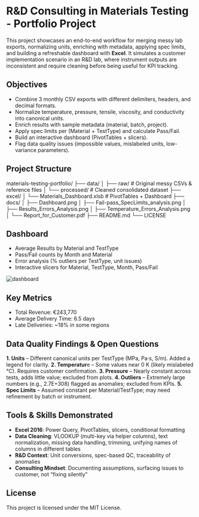 # R&D Consulting in Materials Testing - Portfolio Project

This project showcases an end-to-end workflow for merging messy lab exports, normalizing units, enriching with metadata, applying spec limits, and building a refreshable dashboard with **Excel**.
It simulates a customer implementation scenario in an R&D lab, where instrument outputs are inconsistent and require cleaning before being useful for KPI tracking.

## Objectives

- Combine 3 monthly CSV exports with different delimiters, headers, and decimal formats.
- Normalize temperature, pressure, tensile, viscosity, and conductivity into canonical units.
- Enrich results with sample metadata (material, batch, project).
- Apply spec limits per (Material + TestType) and calculate Pass/Fail.
- Build an interactive dashboard (PivotTables + slicers).
- Flag data quality issues (impossible values, mislabeled units, low-variance parameters).

## Project Structure

materials-testing-portfolio/
├── data/
│   ├── raw/        # Original messy CSVs & reference files
│   └── processed/  # Cleaned consolidated dataset
├── excel/
│   └── Materials_Dashboard.xlsb   # PivotTables + Dashboard
├── docs/
│   ├── Dashboard.png
│   ├── Fail-pass_SpecLimits_analysis.png
│   ├── Results_Errors_Analysis.png
│   ├── Temperature_Errors_Analysis.png
│   └── Report_for_Customer.pdf
├── README.md
└── LICENSE

## Dashboard

- Average Results by Material and TestType
- Pass/Fail counts by Month and Material
- Error analysis (% outliers per TestType, unit issues)
- Interactive slicers for Material, TestType, Month, Pass/Fail

![dashboard](https://github.com/IzaKam13/Portfolio-2_Materials-Testing_Excel-Python/blob/main/docs/Dashboard.png)

## Key Metrics

- Total Revenue: €243,770
- Average Delivery Time: 6.5 days
- Late Deliveries: ~18% in some regions

## Data Quality Findings & Open Questions

**1. Units** – Different canonical units per TestType (MPa, Pa·s, S/m). Added a legend for clarity.
**2. Temperatur**e – Some values near 0 K (likely mislabeled °C). Requires customer confirmation.
**3. Pressure** – Nearly constant across tests, adds little value; excluded from plots.
**4. Outliers** – Extremely large numbers (e.g., 2.7E+308) flagged as anomalies; excluded from KPIs.
**5. Spec Limits** – Assumed constant per Material/TestType; may need refinement by batch or instrument.

## Tools & Skills Demonstrated

- **Excel 2016**: Power Query, PivotTables, slicers, conditional formatting
- **Data Cleaning**: VLOOKUP (multi-key via helper columns), text normalization, missing data handling, trimming, unifying names of columns in different tables
- **R&D Context**: Unit conversions, spec-based QC, traceability of anomalies
- **Consulting Mindset**: Documenting assumptions, surfacing issues to customer, not “fixing silently”

## License

This project is licensed under the MIT License.
